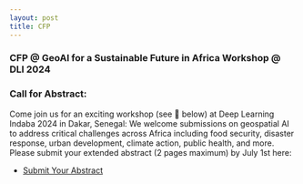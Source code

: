 ```yaml
---
layout: post
title: CFP
---
```


### CFP @  GeoAI for a Sustainable Future in Africa Workshop @ DLI 2024
### Call for Abstract:
Come join us for an exciting workshop (see :link: below) at Deep Learning Indaba 2024 in Dakar, Senegal:
We welcome submissions on geospatial AI to address critical challenges across Africa including food security, disaster response, urban development, climate action, public health, and more.
Please submit your extended abstract (2 pages maximum) by July 1st here:

- [Submit Your Abstract](https://openreview.net/group?id=DeepLearningIndaba.com/2024/Workshop/GeoAI#tab-your-consoles)

